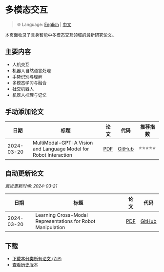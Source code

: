 # 多模态交互

> 🌐 Language: [English](multimodal-interaction_en.md) | [中文](multimodal-interaction.md)

本页面收录了具身智能中多模态交互领域的最新研究论文。

## 主要内容

- 人机交互
- 机器人自然语言处理
- 手势识别与理解
- 多模态学习与融合
- 社交机器人
- 机器人推理与记忆

## 手动添加论文

| 日期 | 标题 | 论文 | 代码 | 推荐指数 |
|------|------|------|------|----------|
| 2024-03-20 | MultiModal-GPT: A Vision and Language Model for Robot Interaction | [PDF](https://arxiv.org/abs/2403.13268) | [GitHub](https://github.com/multimodal-robotics/multimodal-gpt) | ⭐⭐⭐⭐⭐ |

## 自动更新论文

*最近更新时间: 2024-03-21*

| 日期 | 标题 | 论文 | 代码 |
|------|------|------|------|
| 2024-03-20 | Learning Cross-Modal Representations for Robot Manipulation | [PDF](https://arxiv.org/abs/2403.13269) | [GitHub](https://github.com/cross-modal/robot-learning) |

## 下载

- [下载本分类所有论文 (ZIP)](https://github.com/GlimmerLab/Awesome-Embodied-AI/releases/download/latest/multimodal-interaction-papers.zip)
- [查看历史版本](https://github.com/GlimmerLab/Awesome-Embodied-AI/releases)